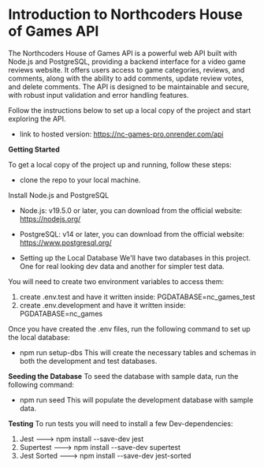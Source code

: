 # Introduction to Northcoders House of Games API

The Northcoders House of Games API is a powerful web API built with Node.js and PostgreSQL, providing a backend interface for a video game reviews website.
It offers users access to game categories, reviews, and comments, along with the ability to add comments, update review votes, and delete comments. The API is designed to be maintainable and secure, with robust input validation and error handling features.

Follow the instructions below to set up a local copy of the project and start exploring the API.

- link to hosted version: https://nc-games-pro.onrender.com/api

**Getting Started**

To get a local copy of the project up and running, follow these steps:

- clone the repo to your local machine.

Install Node.js and PostgreSQL

- Node.js: v19.5.0 or later, you can download from the official website:
  https://nodejs.org/
- PostgreSQL: v14 or later, you can download from the official website:
  https://www.postgresql.org/

- Setting up the Local Database
  We'll have two databases in this project. One for real looking dev data and another for simpler test data.

You will need to create two environment variables to access them:

1. create .env.test and have it written inside: PGDATABASE=nc_games_test
2. create .env.development and have it written inside: PGDATABASE=nc_games

Once you have created the .env files, run the following command to set up the local database:

- npm run setup-dbs
  This will create the necessary tables and schemas in both the development and test databases.

**Seeding the Database**
To seed the database with sample data, run the following command:

- npm run seed
  This will populate the development database with sample data.

**Testing**
To run tests you will need to install a few Dev-dependencies:

1. Jest ---> npm install --save-dev jest
2. Supertest ---> npm install --save-dev supertest
3. Jest Sorted ---> npm install --save-dev jest-sorted
